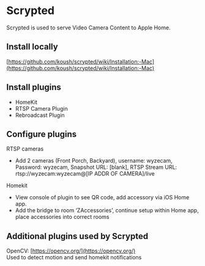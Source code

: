 # Scrypted
Scrypted is used to serve Video Camera Content to Apple Home.

## Install locally
[https://github.com/koush/scrypted/wiki/Installation:-Mac](https://github.com/koush/scrypted/wiki/Installation:-Mac)

## Install plugins
- HomeKit
- RTSP Camera Plugin
- Rebroadcast Plugin

## Configure plugins
RTSP cameras

- Add 2 cameras (Front Porch, Backyard), username: wyzecam, Password: wyzecam, Snapshot URL: [blank], RTSP Stream URL: rtsp://wyzecam:wyzecam@[IP ADDR OF CAMERA]/live

Homekit

- View console of plugin to see QR code, add accessory via iOS Home app. 
- Add the bridge to room ‘ZAccessories’, continue setup within Home app, place accessories into correct rooms

##  Additional plugins used by Scrypted
OpenCV: [https://opencv.org/](https://opencv.org/)  
Used to detect motion and send homekit notifications
